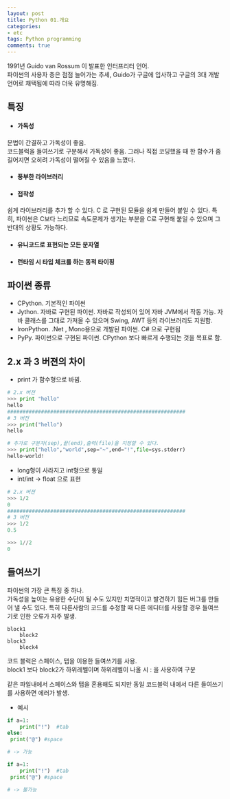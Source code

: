```yaml
---
layout: post
title: Python 01.개요
categories:
- etc
tags: Python programming
comments: true
---
```


1991년 Guido van Rossum 이 발표한 인터프리터 언어.  
파이썬의 사용자 층은 점점 늘어가는 추세, Guido가 구글에 입사하고 구글의 3대 개발 언어로 채택됨에 따라 더욱 유명해짐.

## 특징

- #### 가독성
  
문법이 간결하고 가독성이 좋음.  
코드블럭을 들여쓰기로 구분해서 가독성이 좋음. 그러나 직접 코딩했을 때 한 함수가 좀 길어지면 오히려 가독성이 떨어질 수 있음을 느꼈다. 

- #### 풍부한 라이브러리
  
- #### 접착성
  
쉽게 라이브러리를 추가 할 수 있다. 
C 로 구현된 모듈을 쉽게 만들어 붙일 수 있다. 특히, 파이썬은 C보다 느리므로 속도문제가 생기는 부분을 C로 구현해 붙일 수 있으며 그 반대의 상황도 가능하다.
  
- #### 유니코드로 표현되는 모든 문자열
  
- #### 런타임 시 타입 체크를 하는 동적 타이핑
  
## 파이썬 종류

- CPython. 기본적인 파이썬
- Jython. 자바로 구현된 파이썬. 자바로 작성되어 있어 자바 JVM에서 작동 가능. 자바 클래스를 그대로 가져올 수 있으며 Swing, AWT 등의 라이브러리도 지원함.
- IronPython. .Net , Mono용으로 개발된 파이썬. C# 으로 구현됨
- PyPy. 파이썬으로 구현된 파이썬. CPython 보다 빠르게 수행되는 것을 목표로 함.


## 2.x 과 3 버젼의 차이

- print 가 함수형으로 바뀜.

```python
# 2.x 버젼
>>> print "hello"
hello
##########################################################
# 3 버전
>>> print("hello")
hello

# 추가로 구분자(sep),끝(end),출력(file)을 지정할 수 있다.
>>> print("hello","world",sep="~",end="!",file=sys.stderr)
hello~world!
```
- long형이 사라지고 int형으로 통일
- int/int -> float 으로 표현

```python
# 2.x 버젼
>>> 1/2
0
##########################################################
# 3 버전
>>> 1/2
0.5

>>> 1//2
0
```

## 들여쓰기

파이썬의 가장 큰 특징 중 하나.  
가독성을 높이는 유용한 수단이 될 수도 있지만 치명적이고 발견하기 힘든 버그를 만들어 낼 수도 있다. 특히 다른사람의 코드를 수정할 때 다른 에디터를 사용할 경우 들여쓰기로 인한 오류가 자주 발생.

```
block1
	block2
block3
	block4
```

코드 블럭은 스페이스, 탭을 이용한 들여쓰기를 사용.  
block1 보다 block2가 하위레벨이며 하위레벨이 나올 시 : 을 사용하여 구분

같은 파일내에서 스페이스와 탭을 혼용해도 되지만 동일 코드블럭 내에서 다른 들여쓰기를 사용하면 에러가 발생.

- 예시

```python
if a=1:
	print("!")	#tab
else:
 print("@") #space

# -> 가능

if a=1:
	print("!")	#tab
 print("@") #space

# -> 불가능
```

